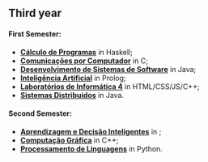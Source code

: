 ## Third year

#### First Semester:
 - **[Cálculo de Programas]()** in Haskell;
 - **[Comunicações por Computador]()** in C;
 - **[Desenvolvimento de Sistemas de Software]()** in Java;
 - **[Inteligência Artificial]()** in Prolog;
 - **[Laboratórios de Informática 4]()** in HTML/CSS/JS/C++;
 - **[Sistemas Distribuídos]()** in Java.

#### Second Semester:
 - **[Aprendizagem e Decisão Inteligentes]()** in ;
 - **[Computação Gráfica]()** in C++;
 - **[Processamento de Linguagens]()** in Python.
